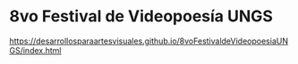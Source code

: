 # 8vo Festival de Videopoesía UNGS

https://desarrollosparaartesvisuales.github.io/8voFestivaldeVideopoesiaUNGS/index.html

